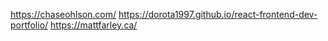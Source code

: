 <!-- INSPIRATIONS -->

https://chaseohlson.com/
https://dorota1997.github.io/react-frontend-dev-portfolio/
https://mattfarley.ca/
